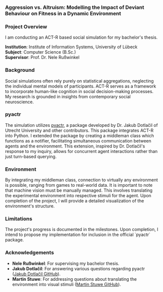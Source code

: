 <h3 align="left">Aggression vs. Altruism: Modelling the Impact of Deviant Behaviour on Fitness in a Dynamic Environment</h3>
<h3 align="left">Project Overview</h3>
<p align="left">
I am conducting an ACT-R based social simulation for my bachelor's thesis.
</p>
<p align="left">
<strong>Institution</strong>: Institute of Information Systems, University of Lübeck
<br>
<strong>Subject</strong>: Computer Science (B.Sc.) 
<br>
<strong>Supervisor</strong>: Prof. Dr. Nele Rußwinkel
</p>
<h3 align="left">Background</h3>
<p align="left">
Social simulations often rely purely on statistical aggregations, neglecting the individual mental models of participants. ACT-R serves as a framework to incorporate human-like cognition in social decision-making processes. My research is grounded in insights from contemporary social neuroscience.
</p>
<h3 align="left">pyactr</h3>
<p align="left">
The simulation utilizes <a href="https://github.com/jakdot/pyactr?tab=readme-ov-file">pyactr</a>, a package developed by Dr. Jakub Dotlačil of Utrecht University and other contributors. This package integrates ACT-R into Python. I extended the package by creating a middleman class which functions as a notifier, facilitating simultaneous communication between agents and the environment. This extension, inspired by Dr. Dotlačil's response to my inquiry, allows for concurrent agent interactions rather than just turn-based querying.
</p>
<h3 align="left">Environment</h3>
<p align="left">
By integrating my middleman class, connection to virtually any environment is possible, ranging from games to real-world data. It is important to note that machine vision must be manually managed. This involves translating the experimental environment into respective stimuli for the agent. Upon completion of the project, I will provide a detailed visualization of the environment's structure.
</p>
<h3 align="left">Limitations</h3>
<p align="left">
The project's progress is documented in the milestones. Upon completion, I intend to propose my implementation for inclusion in the official `pyactr` package.
</p>
<h3 align="left">Acknowledgements</h3>
<p align="left">
<ul>
<li><strong>Nele Rußwinkel</strong>: For supervising my bachelor thesis.</li>
<li><strong>Jakub Dotlačil</strong>: For answering various questions regarding pyactr (<a href="https://github.com/jakdot">Jakub Dotlačil GitHub</a>).</li>
<li><strong>Martin Stuwe</strong>: For addressing questions about translating the environment into visual stimuli (<a href="https://github.com/MartinStuwe">Martin Stuwe GitHub</a>).</li>
</ul>
</p>
